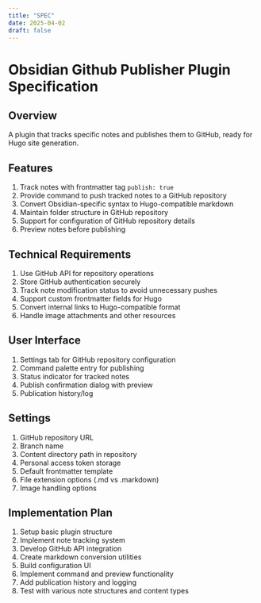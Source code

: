 ```yaml
---
title: "SPEC"
date: 2025-04-02
draft: false
---
```



# Obsidian Github Publisher Plugin Specification

## Overview

A plugin that tracks specific notes and publishes them to GitHub, ready for Hugo site generation.

## Features

1. Track notes with frontmatter tag `publish: true`
2. Provide command to push tracked notes to a GitHub repository
3. Convert Obsidian-specific syntax to Hugo-compatible markdown
4. Maintain folder structure in GitHub repository
5. Support for configuration of GitHub repository details
6. Preview notes before publishing

## Technical Requirements

1. Use GitHub API for repository operations
2. Store GitHub authentication securely
3. Track note modification status to avoid unnecessary pushes
4. Support custom frontmatter fields for Hugo
5. Convert internal links to Hugo-compatible format
6. Handle image attachments and other resources

## User Interface

1. Settings tab for GitHub repository configuration
2. Command palette entry for publishing
3. Status indicator for tracked notes
4. Publish confirmation dialog with preview
5. Publication history/log

## Settings

1. GitHub repository URL
2. Branch name
3. Content directory path in repository
4. Personal access token storage
5. Default frontmatter template
6. File extension options (.md vs .markdown)
7. Image handling options

## Implementation Plan

1. Setup basic plugin structure
2. Implement note tracking system
3. Develop GitHub API integration
4. Create markdown conversion utilities
5. Build configuration UI
6. Implement command and preview functionality
7. Add publication history and logging
8. Test with various note structures and content types
